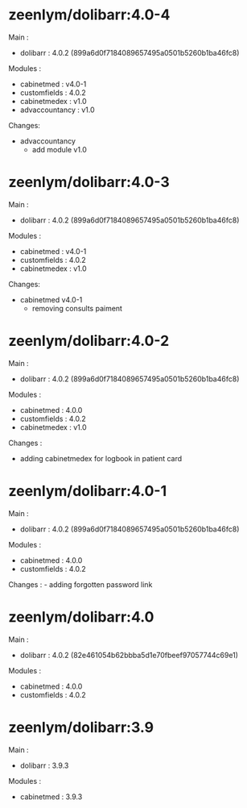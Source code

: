 # zeenlym/dolibarr:4.0-4

Main :
 - dolibarr : 4.0.2 (899a6d0f7184089657495a0501b5260b1ba46fc8)

Modules :
 - cabinetmed : v4.0-1
 - customfields : 4.0.2
 - cabinetmedex : v1.0
 - advaccountancy : v1.0

Changes:
 - advaccountancy
   - add module v1.0

# zeenlym/dolibarr:4.0-3

Main :
 - dolibarr : 4.0.2 (899a6d0f7184089657495a0501b5260b1ba46fc8)

Modules :
 - cabinetmed : v4.0-1
 - customfields : 4.0.2
 - cabinetmedex : v1.0

Changes:
 - cabinetmed v4.0-1
   - removing consults paiment

# zeenlym/dolibarr:4.0-2

Main :
 - dolibarr : 4.0.2 (899a6d0f7184089657495a0501b5260b1ba46fc8)

Modules :
 - cabinetmed : 4.0.0
 - customfields : 4.0.2
 - cabinetmedex : v1.0

Changes :
 - adding cabinetmedex for logbook in patient card

# zeenlym/dolibarr:4.0-1

Main :
 - dolibarr : 4.0.2 (899a6d0f7184089657495a0501b5260b1ba46fc8)

Modules :
 - cabinetmed : 4.0.0
 - customfields : 4.0.2

Changes :
    - adding forgotten password link

# zeenlym/dolibarr:4.0

Main :
 - dolibarr : 4.0.2 (82e461054b62bbba5d1e70fbeef97057744c69e1)

Modules :
 - cabinetmed : 4.0.0
 - customfields : 4.0.2

# zeenlym/dolibarr:3.9

Main :
 - dolibarr : 3.9.3

Modules :
 - cabinetmed : 3.9.3

